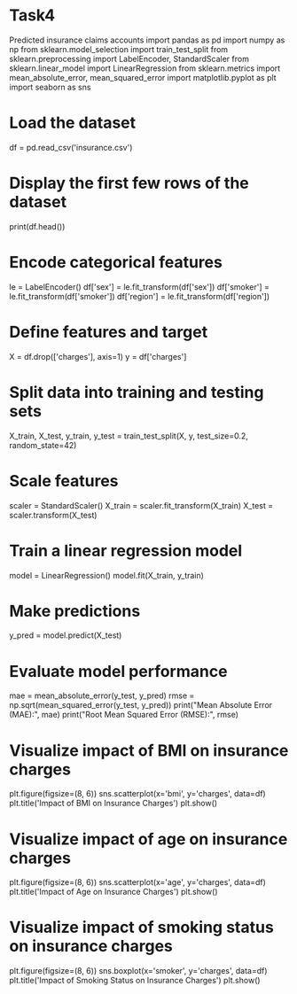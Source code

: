 # Task4
Predicted insurance claims accounts
import pandas as pd
import numpy as np
from sklearn.model_selection import train_test_split
from sklearn.preprocessing import LabelEncoder, StandardScaler
from sklearn.linear_model import LinearRegression
from sklearn.metrics import mean_absolute_error, mean_squared_error
import matplotlib.pyplot as plt
import seaborn as sns

# Load the dataset
df = pd.read_csv('insurance.csv')

# Display the first few rows of the dataset
print(df.head())
# Encode categorical features
le = LabelEncoder()
df['sex'] = le.fit_transform(df['sex'])
df['smoker'] = le.fit_transform(df['smoker'])
df['region'] = le.fit_transform(df['region'])

# Define features and target
X = df.drop(['charges'], axis=1)
y = df['charges']

# Split data into training and testing sets
X_train, X_test, y_train, y_test = train_test_split(X, y, test_size=0.2, random_state=42)

# Scale features
scaler = StandardScaler()
X_train = scaler.fit_transform(X_train)
X_test = scaler.transform(X_test)
# Train a linear regression model
model = LinearRegression()
model.fit(X_train, y_train)
# Make predictions
y_pred = model.predict(X_test)

# Evaluate model performance
mae = mean_absolute_error(y_test, y_pred)
rmse = np.sqrt(mean_squared_error(y_test, y_pred))
print("Mean Absolute Error (MAE):", mae)
print("Root Mean Squared Error (RMSE):", rmse)
# Visualize impact of BMI on insurance charges
plt.figure(figsize=(8, 6))
sns.scatterplot(x='bmi', y='charges', data=df)
plt.title('Impact of BMI on Insurance Charges')
plt.show()

# Visualize impact of age on insurance charges
plt.figure(figsize=(8, 6))
sns.scatterplot(x='age', y='charges', data=df)
plt.title('Impact of Age on Insurance Charges')
plt.show()

# Visualize impact of smoking status on insurance charges
plt.figure(figsize=(8, 6))
sns.boxplot(x='smoker', y='charges', data=df)
plt.title('Impact of Smoking Status on Insurance Charges')
plt.show()
